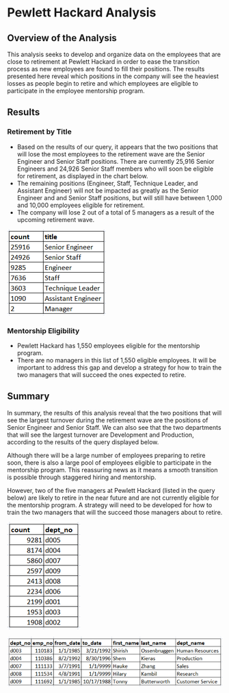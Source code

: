# Pewlett Hackard Analysis

## Overview of the Analysis

This analysis seeks to develop and organize data on the employees that are close to retirement at Pewlett Hackard in order to ease the transition process as new employees are found to fill their positions. The results presented here reveal which positions in the company will see the heaviest losses as people begin to retire and which employees are eligible to participate in the employee mentorship program.

## Results

### Retirement by Title

* Based on the results of our query, it appears that the two positions that will lose the most employees to the retirement wave are the Senior Engineer and Senior Staff positions. There are currently 25,916 Senior Engineers and 24,926 Senior Staff members who will soon be eligible for retirement, as displayed in the chart below.
* The remaining positions (Engineer, Staff, Technique Leader, and Assistant Engineer) will not be impacted as greatly as the Senior Engineer and and Senior Staff positions, but will still have between 1,000 and 10,000 employees eligible for retirement. 
* The company will lose 2 out of a total of 5 managers as a result of the upcoming retirement wave.

![retiring_titles.png](Images/retiring_titles.png)

### Mentorship Eligibility
* Pewlett Hackard has 1,550 employees eligible for the mentorship program.
* There are no managers in this list of 1,550 eligible employees. It will be important to address this gap and develop a strategy for how to train the two managers that will succeed the ones expected to retire.

## Summary

In summary, the results of this analysis reveal that the two positions that will see the largest turnover during the retirement wave are the positions of Senior Engineer and Senior Staff. We can also see that the two departments that will see the largest turnover are Development and Production, according to the results of the query displayed below.

Although there will be a large number of employees preparing to retire soon, there is also a large pool of employees eligible to participate in the mentorship program. This reassuring news as it means a smooth transition is possible through staggered hiring and mentorship. 

However, two of the five managers at Pewlett Hackard (listed in the query below) are likely to retire in the near future and are not currently eligible for the mentorship program. A strategy will need to be developed for how to train the two managers that will the succeed those managers about to retire.

![retirement_by_department.png](Images/retirement_by_department.png)

![manager_info.png](Images/manager_info.png)
